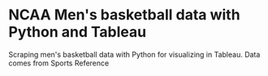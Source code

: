 # NCAA Men's basketball data with Python and Tableau
Scraping men's basketball data with Python for visualizing in Tableau.
Data comes from Sports Reference
